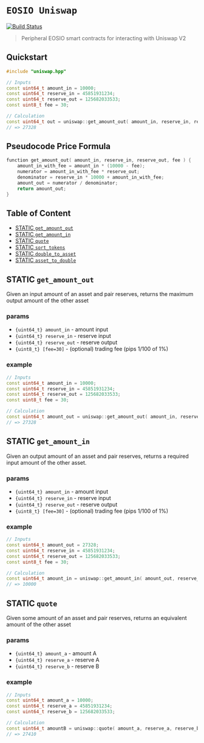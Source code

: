# **`EOSIO Uniswap`**

[![Build Status](https://travis-ci.org/stableex/sx.uniswap.svg?branch=master)](https://travis-ci.org/stableex/sx.uniswap)

> Peripheral EOSIO smart contracts for interacting with Uniswap V2

## Quickstart

```c++
#include "uniswap.hpp"

// Inputs
const uint64_t amount_in = 10000;
const uint64_t reserve_in = 45851931234;
const uint64_t reserve_out = 125682033533;
const uint8_t fee = 30;

// Calculation
const uint64_t out = uniswap::get_amount_out( amount_in, reserve_in, reserve_out, fee );
// => 27328
```

## Pseudocode Price Formula

```c++
function get_amount_out( amount_in, reserve_in, reserve_out, fee ) {
    amount_in_with_fee = amount_in * (10000 - fee);
    numerator = amount_in_with_fee * reserve_out;
    denominator = reserve_in * 10000 + amount_in_with_fee;
    amount_out = numerator / denominator;
    return amount_out;
}
```

## Table of Content

- [STATIC `get_amount_out`](#static-get_amount_out)
- [STATIC `get_amount_in`](#static-get_amount_in)
- [STATIC `quote`](#static-quote)
- [STATIC `sort_tokens`](#static-sort_tokens)
- [STATIC `double_to_asset`](#static-double_to_asset)
- [STATIC `asset_to_double`](#static-asset_to_double)

## STATIC `get_amount_out`

Given an input amount of an asset and pair reserves, returns the maximum output amount of the other asset

### params

- `{uint64_t} amount_in` - amount input
- `{uint64_t} reserve_in` - reserve input
- `{uint64_t} reserve_out` - reserve output
- `{uint8_t} [fee=30]` - (optional) trading fee (pips 1/100 of 1%)

### example

```c++
// Inputs
const uint64_t amount_in = 10000;
const uint64_t reserve_in = 45851931234;
const uint64_t reserve_out = 125682033533;
const uint8_t fee = 30;

// Calculation
const uint64_t amount_out = uniswap::get_amount_out( amount_in, reserve_in, reserve_out, fee );
// => 27328
```

## STATIC `get_amount_in`

Given an output amount of an asset and pair reserves, returns a required input amount of the other asset.

### params

- `{uint64_t} amount_in` - amount input
- `{uint64_t} reserve_in` - reserve input
- `{uint64_t} reserve_out` - reserve output
- `{uint8_t} [fee=30]` - (optional) trading fee (pips 1/100 of 1%)

### example

```c++
// Inputs
const uint64_t amount_out = 27328;
const uint64_t reserve_in = 45851931234;
const uint64_t reserve_out = 125682033533;
const uint8_t fee = 30;

// Calculation
const uint64_t amount_in = uniswap::get_amount_in( amount_out, reserve_in, reserve_out, fee );
// => 10000
```

## STATIC `quote`

Given some amount of an asset and pair reserves, returns an equivalent amount of the other asset

### params

- `{uint64_t} amount_a` - amount A
- `{uint64_t} reserve_a` - reserve A
- `{uint64_t} reserve_b` - reserve B

### example

```c++
// Inputs
const uint64_t amount_a = 10000;
const uint64_t reserve_a = 45851931234;
const uint64_t reserve_b = 125682033533;

// Calculation
const uint64_t amountB = uniswap::quote( amount_a, reserve_a, reserve_b );
// => 27410
```
